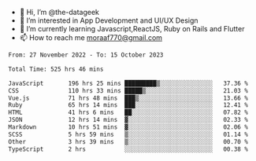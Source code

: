 - 👋 Hi, I’m @the-datageek
- 👀 I’m interested in App Development and UI/UX Design
- 🌱 I’m currently learning Javascript,ReactJS, Ruby on Rails and Flutter
- 📫 How to reach me moraaf770@gmail.com

<!---
the-datageek/the-datageek is a ✨ special ✨ repository because its `README.md` (this file) appears on your GitHub profile.
You can click the Preview link to take a look at your changes.
--->
<!--START_SECTION:waka-->

```txt
From: 27 November 2022 - To: 15 October 2023

Total Time: 525 hrs 46 mins

JavaScript       196 hrs 25 mins █████████▒░░░░░░░░░░░░░░░   37.36 %
CSS              110 hrs 33 mins █████▒░░░░░░░░░░░░░░░░░░░   21.03 %
Vue.js           71 hrs 48 mins  ███▒░░░░░░░░░░░░░░░░░░░░░   13.66 %
Ruby             65 hrs 14 mins  ███░░░░░░░░░░░░░░░░░░░░░░   12.41 %
HTML             41 hrs 6 mins   ██░░░░░░░░░░░░░░░░░░░░░░░   07.82 %
JSON             12 hrs 14 mins  ▓░░░░░░░░░░░░░░░░░░░░░░░░   02.33 %
Markdown         10 hrs 51 mins  ▓░░░░░░░░░░░░░░░░░░░░░░░░   02.06 %
SCSS             5 hrs 59 mins   ▒░░░░░░░░░░░░░░░░░░░░░░░░   01.14 %
Other            3 hrs 39 mins   ▒░░░░░░░░░░░░░░░░░░░░░░░░   00.70 %
TypeScript       2 hrs           ░░░░░░░░░░░░░░░░░░░░░░░░░   00.38 %
```

<!--END_SECTION:waka-->
